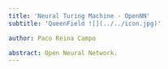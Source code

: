 ```yaml
---
title: 'Neural Turing Machine - OpenNN'
subtitle: 'QueenField ![](../../icon.jpg)'

author: Paco Reina Campo

abstract: Open Neural Network.
---
```

